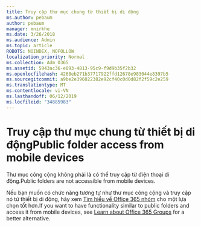 ```yaml
---
title: Truy cập thư mục chung từ thiết bị di động
ms.author: pebaum
author: pebaum
manager: mnirkhe
ms.date: 3/26/2018
ms.audience: Admin
ms.topic: article
ROBOTS: NOINDEX, NOFOLLOW
localization_priority: Normal
ms.collection: Adm_O365
ms.assetid: 5943ac36-e093-4813-95c9-f9d9b35f2b32
ms.openlocfilehash: 4268eb271b37717922ffd12678e983044e8397b5
ms.sourcegitcommit: a9be2e396022382e92cf40c0d0d82f2f59c2e259
ms.translationtype: MT
ms.contentlocale: vi-VN
ms.lasthandoff: 06/12/2019
ms.locfileid: "34885983"
---
```

# <a name="public-folder-access-from-mobile-devices"></a><span data-ttu-id="c13e5-102">Truy cập thư mục chung từ thiết bị di động</span><span class="sxs-lookup"><span data-stu-id="c13e5-102">Public folder access from mobile devices</span></span>

<span data-ttu-id="c13e5-103">Thư mục công cộng không phải là có thể truy cập từ điện thoại di động.</span><span class="sxs-lookup"><span data-stu-id="c13e5-103">Public folders are not accessible from mobile devices.</span></span>
  
<span data-ttu-id="c13e5-104">Nếu bạn muốn có chức năng tương tự như thư mục công cộng và truy cập nó từ thiết bị di động, hãy xem [Tìm hiểu về Office 365 nhóm](https://support.office.com/article/learn-about-office-365-groups-b565caa1-5c40-40ef-9915-60fdb2d97fa2) cho một lựa chọn tốt hơn.</span><span class="sxs-lookup"><span data-stu-id="c13e5-104">If you want to have functionality similar to public folders and access it from mobile devices, see [Learn about Office 365 Groups](https://support.office.com/article/learn-about-office-365-groups-b565caa1-5c40-40ef-9915-60fdb2d97fa2) for a better alternative.</span></span>
  
